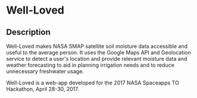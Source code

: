 # Well-Loved

## Description

Well-Loved makes NASA SMAP satellite soil moisture data accessible and useful to the average person. It uses the Google Maps API and Geolocation service to detect a user's location and provide relevant moisture data and weather forecasting to aid in planning irrigation needs and to reduce unnecessary freshwater usage.

Well-Loved is a web-app developed for the 2017 NASA Spaceapps TO Hackathon, April 28-30, 2017. 